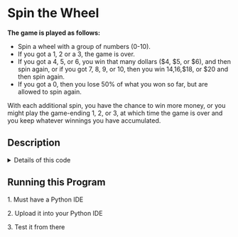 
<H1> Spin the Wheel </H1>

<body> <b> The game is played as follows:</b>

* Spin a wheel with a group of numbers (0-10).
* If you got a 1, 2 or a 3, the game is over.
* If you got a 4, 5, or 6, you win that many dollars ($4, $5, or $6), and then spin again, or
if you got 7, 8, 9, or 10, then you win $14,$16,$18, or $20 and then spin again. 
* If you got a 0, then you lose 50% of what you won so far, but are allowed to spin again.

<p> With each additional spin, you have the chance to win more money, or you might play the game-ending 1, 2, or 3, at which time the game is over and you keep whatever winnings you have accumulated. </p>
 </body>

<H2> Description </H2>
<details>
 <summary> Details of this code </summary>
 <p> </p>
<p> This was an optional coding assignment I did over spring break to get better practice with Python and it sounded like a fun problem to figure out. </P>
<p> From this practice I got better at using the <u><b>def</b></u> function. It really clairfied what I was struggling to grasp with the about the function. </p>
</details>

<h2> Running this Program </h2>
<body>
 <p>1. Must have a Python IDE </p>
<p>2. Upload it into your Python IDE </p>
<p>3. Test it from there </p>
</body>








